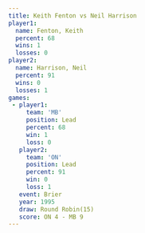 ```yaml
---
title: Keith Fenton vs Neil Harrison
player1:              
  name: Fenton, Keith 
  percent: 68         
  wins: 1             
  losses: 0           
player2:              
  name: Harrison, Neil
  percent: 91         
  wins: 0             
  losses: 1           
games:
 - player1:        
     team: 'MB'    
     position: Lead
     percent: 68   
     win: 1        
     loss: 0       
   player2:        
     team: 'ON'    
     position: Lead
     percent: 91   
     win: 0        
     loss: 1       
   event: Brier         
   year: 1995           
   draw: Round Robin(15)
   score: ON 4 - MB 9   
---
```

